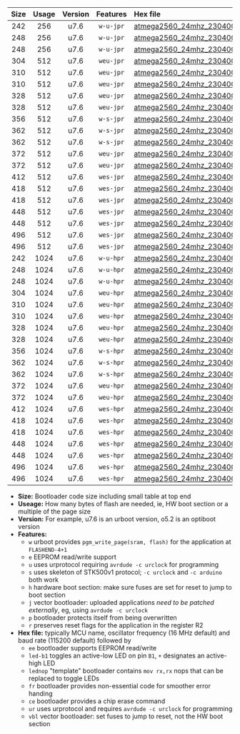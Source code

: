 |Size|Usage|Version|Features|Hex file|
|:-:|:-:|:-:|:-:|:--|
|242|256|u7.6|`w-u-jpr`|[atmega2560_24mhz_230400bps_ur_vbl.hex](https://raw.githubusercontent.com/stefanrueger/urboot/main//atmega2560_24mhz_230400bps_ur_vbl.hex)|
|248|256|u7.6|`w-u-jpr`|[atmega2560_24mhz_230400bps_led+b7_ur_vbl.hex](https://raw.githubusercontent.com/stefanrueger/urboot/main//atmega2560_24mhz_230400bps_led+b7_ur_vbl.hex)|
|248|256|u7.6|`w-u-jpr`|[atmega2560_24mhz_230400bps_lednop_ur_vbl.hex](https://raw.githubusercontent.com/stefanrueger/urboot/main//atmega2560_24mhz_230400bps_lednop_ur_vbl.hex)|
|304|512|u7.6|`weu-jpr`|[atmega2560_24mhz_230400bps_ee_ur_vbl.hex](https://raw.githubusercontent.com/stefanrueger/urboot/main//atmega2560_24mhz_230400bps_ee_ur_vbl.hex)|
|310|512|u7.6|`weu-jpr`|[atmega2560_24mhz_230400bps_ee_led+b7_ur_vbl.hex](https://raw.githubusercontent.com/stefanrueger/urboot/main//atmega2560_24mhz_230400bps_ee_led+b7_ur_vbl.hex)|
|310|512|u7.6|`weu-jpr`|[atmega2560_24mhz_230400bps_ee_lednop_ur_vbl.hex](https://raw.githubusercontent.com/stefanrueger/urboot/main//atmega2560_24mhz_230400bps_ee_lednop_ur_vbl.hex)|
|328|512|u7.6|`weu-jpr`|[atmega2560_24mhz_230400bps_ee_led+b7_fr_ur_vbl.hex](https://raw.githubusercontent.com/stefanrueger/urboot/main//atmega2560_24mhz_230400bps_ee_led+b7_fr_ur_vbl.hex)|
|328|512|u7.6|`weu-jpr`|[atmega2560_24mhz_230400bps_ee_lednop_fr_ur_vbl.hex](https://raw.githubusercontent.com/stefanrueger/urboot/main//atmega2560_24mhz_230400bps_ee_lednop_fr_ur_vbl.hex)|
|356|512|u7.6|`w-s-jpr`|[atmega2560_24mhz_230400bps_vbl.hex](https://raw.githubusercontent.com/stefanrueger/urboot/main//atmega2560_24mhz_230400bps_vbl.hex)|
|362|512|u7.6|`w-s-jpr`|[atmega2560_24mhz_230400bps_led+b7_vbl.hex](https://raw.githubusercontent.com/stefanrueger/urboot/main//atmega2560_24mhz_230400bps_led+b7_vbl.hex)|
|362|512|u7.6|`w-s-jpr`|[atmega2560_24mhz_230400bps_lednop_vbl.hex](https://raw.githubusercontent.com/stefanrueger/urboot/main//atmega2560_24mhz_230400bps_lednop_vbl.hex)|
|372|512|u7.6|`weu-jpr`|[atmega2560_24mhz_230400bps_ee_led+b7_fr_ce_ur_vbl.hex](https://raw.githubusercontent.com/stefanrueger/urboot/main//atmega2560_24mhz_230400bps_ee_led+b7_fr_ce_ur_vbl.hex)|
|372|512|u7.6|`weu-jpr`|[atmega2560_24mhz_230400bps_ee_lednop_fr_ce_ur_vbl.hex](https://raw.githubusercontent.com/stefanrueger/urboot/main//atmega2560_24mhz_230400bps_ee_lednop_fr_ce_ur_vbl.hex)|
|412|512|u7.6|`wes-jpr`|[atmega2560_24mhz_230400bps_ee_vbl.hex](https://raw.githubusercontent.com/stefanrueger/urboot/main//atmega2560_24mhz_230400bps_ee_vbl.hex)|
|418|512|u7.6|`wes-jpr`|[atmega2560_24mhz_230400bps_ee_led+b7_vbl.hex](https://raw.githubusercontent.com/stefanrueger/urboot/main//atmega2560_24mhz_230400bps_ee_led+b7_vbl.hex)|
|418|512|u7.6|`wes-jpr`|[atmega2560_24mhz_230400bps_ee_lednop_vbl.hex](https://raw.githubusercontent.com/stefanrueger/urboot/main//atmega2560_24mhz_230400bps_ee_lednop_vbl.hex)|
|448|512|u7.6|`wes-jpr`|[atmega2560_24mhz_230400bps_ee_led+b7_fr_vbl.hex](https://raw.githubusercontent.com/stefanrueger/urboot/main//atmega2560_24mhz_230400bps_ee_led+b7_fr_vbl.hex)|
|448|512|u7.6|`wes-jpr`|[atmega2560_24mhz_230400bps_ee_lednop_fr_vbl.hex](https://raw.githubusercontent.com/stefanrueger/urboot/main//atmega2560_24mhz_230400bps_ee_lednop_fr_vbl.hex)|
|496|512|u7.6|`wes-jpr`|[atmega2560_24mhz_230400bps_ee_led+b7_fr_ce_vbl.hex](https://raw.githubusercontent.com/stefanrueger/urboot/main//atmega2560_24mhz_230400bps_ee_led+b7_fr_ce_vbl.hex)|
|496|512|u7.6|`wes-jpr`|[atmega2560_24mhz_230400bps_ee_lednop_fr_ce_vbl.hex](https://raw.githubusercontent.com/stefanrueger/urboot/main//atmega2560_24mhz_230400bps_ee_lednop_fr_ce_vbl.hex)|
|242|1024|u7.6|`w-u-hpr`|[atmega2560_24mhz_230400bps_ur.hex](https://raw.githubusercontent.com/stefanrueger/urboot/main//atmega2560_24mhz_230400bps_ur.hex)|
|248|1024|u7.6|`w-u-hpr`|[atmega2560_24mhz_230400bps_led+b7_ur.hex](https://raw.githubusercontent.com/stefanrueger/urboot/main//atmega2560_24mhz_230400bps_led+b7_ur.hex)|
|248|1024|u7.6|`w-u-hpr`|[atmega2560_24mhz_230400bps_lednop_ur.hex](https://raw.githubusercontent.com/stefanrueger/urboot/main//atmega2560_24mhz_230400bps_lednop_ur.hex)|
|304|1024|u7.6|`weu-hpr`|[atmega2560_24mhz_230400bps_ee_ur.hex](https://raw.githubusercontent.com/stefanrueger/urboot/main//atmega2560_24mhz_230400bps_ee_ur.hex)|
|310|1024|u7.6|`weu-hpr`|[atmega2560_24mhz_230400bps_ee_led+b7_ur.hex](https://raw.githubusercontent.com/stefanrueger/urboot/main//atmega2560_24mhz_230400bps_ee_led+b7_ur.hex)|
|310|1024|u7.6|`weu-hpr`|[atmega2560_24mhz_230400bps_ee_lednop_ur.hex](https://raw.githubusercontent.com/stefanrueger/urboot/main//atmega2560_24mhz_230400bps_ee_lednop_ur.hex)|
|328|1024|u7.6|`weu-hpr`|[atmega2560_24mhz_230400bps_ee_led+b7_fr_ur.hex](https://raw.githubusercontent.com/stefanrueger/urboot/main//atmega2560_24mhz_230400bps_ee_led+b7_fr_ur.hex)|
|328|1024|u7.6|`weu-hpr`|[atmega2560_24mhz_230400bps_ee_lednop_fr_ur.hex](https://raw.githubusercontent.com/stefanrueger/urboot/main//atmega2560_24mhz_230400bps_ee_lednop_fr_ur.hex)|
|356|1024|u7.6|`w-s-hpr`|[atmega2560_24mhz_230400bps.hex](https://raw.githubusercontent.com/stefanrueger/urboot/main//atmega2560_24mhz_230400bps.hex)|
|362|1024|u7.6|`w-s-hpr`|[atmega2560_24mhz_230400bps_led+b7.hex](https://raw.githubusercontent.com/stefanrueger/urboot/main//atmega2560_24mhz_230400bps_led+b7.hex)|
|362|1024|u7.6|`w-s-hpr`|[atmega2560_24mhz_230400bps_lednop.hex](https://raw.githubusercontent.com/stefanrueger/urboot/main//atmega2560_24mhz_230400bps_lednop.hex)|
|372|1024|u7.6|`weu-hpr`|[atmega2560_24mhz_230400bps_ee_led+b7_fr_ce_ur.hex](https://raw.githubusercontent.com/stefanrueger/urboot/main//atmega2560_24mhz_230400bps_ee_led+b7_fr_ce_ur.hex)|
|372|1024|u7.6|`weu-hpr`|[atmega2560_24mhz_230400bps_ee_lednop_fr_ce_ur.hex](https://raw.githubusercontent.com/stefanrueger/urboot/main//atmega2560_24mhz_230400bps_ee_lednop_fr_ce_ur.hex)|
|412|1024|u7.6|`wes-hpr`|[atmega2560_24mhz_230400bps_ee.hex](https://raw.githubusercontent.com/stefanrueger/urboot/main//atmega2560_24mhz_230400bps_ee.hex)|
|418|1024|u7.6|`wes-hpr`|[atmega2560_24mhz_230400bps_ee_led+b7.hex](https://raw.githubusercontent.com/stefanrueger/urboot/main//atmega2560_24mhz_230400bps_ee_led+b7.hex)|
|418|1024|u7.6|`wes-hpr`|[atmega2560_24mhz_230400bps_ee_lednop.hex](https://raw.githubusercontent.com/stefanrueger/urboot/main//atmega2560_24mhz_230400bps_ee_lednop.hex)|
|448|1024|u7.6|`wes-hpr`|[atmega2560_24mhz_230400bps_ee_led+b7_fr.hex](https://raw.githubusercontent.com/stefanrueger/urboot/main//atmega2560_24mhz_230400bps_ee_led+b7_fr.hex)|
|448|1024|u7.6|`wes-hpr`|[atmega2560_24mhz_230400bps_ee_lednop_fr.hex](https://raw.githubusercontent.com/stefanrueger/urboot/main//atmega2560_24mhz_230400bps_ee_lednop_fr.hex)|
|496|1024|u7.6|`wes-hpr`|[atmega2560_24mhz_230400bps_ee_led+b7_fr_ce.hex](https://raw.githubusercontent.com/stefanrueger/urboot/main//atmega2560_24mhz_230400bps_ee_led+b7_fr_ce.hex)|
|496|1024|u7.6|`wes-hpr`|[atmega2560_24mhz_230400bps_ee_lednop_fr_ce.hex](https://raw.githubusercontent.com/stefanrueger/urboot/main//atmega2560_24mhz_230400bps_ee_lednop_fr_ce.hex)|

- **Size:** Bootloader code size including small table at top end
- **Useage:** How many bytes of flash are needed, ie, HW boot section or a multiple of the page size
- **Version:** For example, u7.6 is an urboot version, o5.2 is an optiboot version
- **Features:**
  + `w` urboot provides `pgm_write_page(sram, flash)` for the application at `FLASHEND-4+1`
  + `e` EEPROM read/write support
  + `u` uses urprotocol requiring `avrdude -c urclock` for programming
  + `s` uses skeleton of STK500v1 protocol; `-c urclock` and `-c arduino` both work
  + `h` hardware boot section: make sure fuses are set for reset to jump to boot section
  + `j` vector bootloader: uploaded applications *need to be patched externally*, eg, using `avrdude -c urclock`
  + `p` bootloader protects itself from being overwritten
  + `r` preserves reset flags for the application in the register R2
- **Hex file:** typically MCU name, oscillator frequency (16 MHz default) and baud rate (115200 default) followed by
  + `ee` bootloader supports EEPROM read/write
  + `led-b1` toggles an active-low LED on pin `B1`, `+` designates an active-high LED
  + `lednop` "template" bootloader contains `mov rx,rx` nops that can be replaced to toggle LEDs
  + `fr` bootloader provides non-essential code for smoother error handing
  + `ce` bootloader provides a chip erase command
  + `ur` uses urprotocol and requires `avrdude -c urclock` for programming
  + `vbl` vector bootloader: set fuses to jump to reset, not the HW boot section
